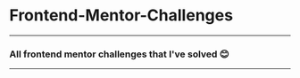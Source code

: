 # Frontend-Mentor-Challenges
-------------------------------------------------------
### All frontend mentor challenges that I've solved 😊
-------------------------------------------------------
